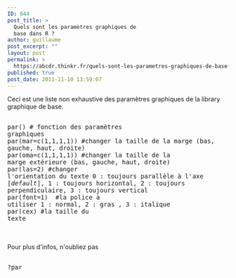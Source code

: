 ```yaml
---
ID: 644
post_title: >
  Quels sont les paramètres graphiques de
  base dans R ?
author: guillaume
post_excerpt: ""
layout: post
permalink: >
  https://abcdr.thinkr.fr/quels-sont-les-parametres-graphiques-de-base-dans-r/
published: true
post_date: 2011-11-10 13:59:07
---
```

Ceci est une liste non exhaustive des paramètres graphiques de la library graphique de base. <pre><br />par() # fonction des paramètres graphiques<br />par(mar=c(1,1,1,1)) #changer la taille de la marge (bas, gauche, haut, droite)<br />par(oma=c(1,1,1,1)) #changer la taille de la marge extérieure (bas, gauche, haut, droite) <br />par(las=2) #changer l'orientation du texte 0 : toujours parallèle à l'axe [<em>default</em>], 1 : toujours horizontal, 2 : toujours perpendiculaire, 3 : toujours vertical<br />par(font=1)  #la police à utiliser 1 : normal, 2 : gras , 3 : italique<br />par(cex) #la taille du texte<br /></pre> <br /><br />Pour plus d'infos, n'oubliez pas<br /> <pre><br />?par<br /> </pre>